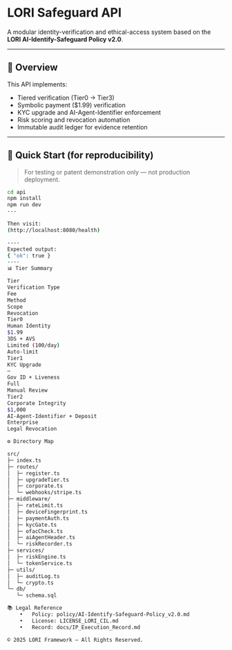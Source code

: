 # LORI Safeguard API

A modular identity-verification and ethical-access system based on the **LORI AI-Identify-Safeguard Policy v2.0**.

---

## 🧭 Overview
This API implements:
- Tiered verification (Tier0 → Tier3)
- Symbolic payment ($1.99) verification
- KYC upgrade and AI-Agent-Identifier enforcement
- Risk scoring and revocation automation
- Immutable audit ledger for evidence retention

---

## 🚀 Quick Start (for reproducibility)
> For testing or patent demonstration only — not production deployment.

```bash
cd api
npm install
npm run dev
---

Then visit:
(http://localhost:8080/health)

----
Expected output:
{ "ok": true }
----
📊 Tier Summary

Tier
Verification Type
Fee
Method
Scope
Revocation
Tier0
Human Identity
$1.99
3DS + AVS
Limited (100/day)
Auto-limit
Tier1
KYC Upgrade
—
Gov ID + Liveness
Full
Manual Review
Tier2
Corporate Integrity
$1,000
AI-Agent-Identifier + Deposit
Enterprise
Legal Revocation

⚙️ Directory Map

src/
├─ index.ts
├─ routes/
│  ├─ register.ts
│  ├─ upgradeTier.ts
│  ├─ corporate.ts
│  └─ webhooks/stripe.ts
├─ middleware/
│  ├─ rateLimit.ts
│  ├─ deviceFingerprint.ts
│  ├─ paymentAuth.ts
│  ├─ kycGate.ts
│  ├─ ofacCheck.ts
│  ├─ aiAgentHeader.ts
│  └─ riskRecorder.ts
├─ services/
│  ├─ riskEngine.ts
│  └─ tokenService.ts
├─ utils/
│  ├─ auditLog.ts
│  └─ crypto.ts
└─ db/
   └─ schema.sql

📚 Legal Reference
	•	Policy: policy/AI-Identify-Safeguard-Policy_v2.0.md
	•	License: LICENSE_LORI_CIL.md
	•	Record: docs/IP_Execution_Record.md

© 2025 LORI Framework – All Rights Reserved.

